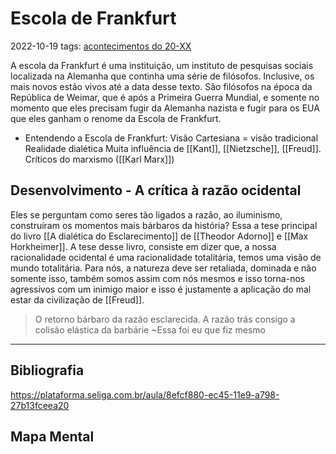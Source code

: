 # Escola de Frankfurt
2022-10-19
tags: [acontecimentos do  20-XX](../../Sec/Acontecimentos%20Dos%20Séculos/acontecimentos%20do%20%2020-XX.md)

A escola da Frankfurt é uma instituição, um instituto de pesquisas sociais localizada na Alemanha que continha uma série de filósofos. Inclusive, os mais novos estão vivos até a data desse texto.
São filósofos na época da República de Weimar, que é após a Primeira Guerra Mundial, e somente no momento que eles precisam fugir da Alemanha nazista e fugir para os EUA que eles ganham o renome da Escola de Frankfurt.

* Entendendo a Escola de Frankfurt:
	Visão Cartesiana = visão tradicional 
	Realidade dialética
	Muita influência de [[Kant]], [[Nietzsche]], [[Freud]].
	Críticos do marxismo ([[Karl Marx]])

## Desenvolvimento - A crítica à razão ocidental

Eles se perguntam como seres tão ligados a razão, ao iluminismo, construíram os momentos mais bárbaros da história? Essa a tese principal do livro [[A dialética do Esclarecimento]] de [[Theodor Adorno]] e [[Max Horkheimer]]. A tese desse livro, consiste em dizer que, a nossa racionalidade ocidental é uma racionalidade totalitária, temos uma visão de mundo totalitária. Para nós, a natureza deve ser retaliada, dominada e não somente isso, também somos assim com nós mesmos e isso torna-nos agressivos com um inimigo maior e isso é justamente a aplicação do mal estar da civilização de [[Freud]].

> O retorno bárbaro da razão esclarecida.
> A razão trás consigo a colisão elástica da barbárie ~Essa foi eu que fiz mesmo


-----------------------------------------------
## Bibliografia

https://plataforma.seliga.com.br/aula/8efcf880-ec45-11e9-a798-27b13fceea20

## Mapa Mental